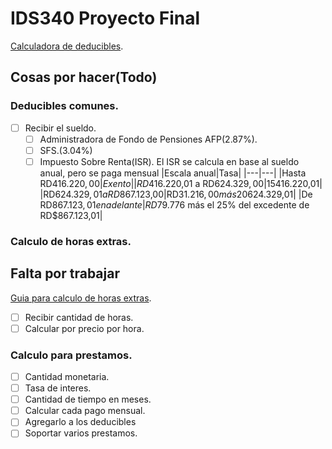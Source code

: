 # IDS340 Proyecto Final

[Calculadora de deducibles](https://dgii.gov.do/herramientas/calculadoras/Paginas/retenciones-.aspx).

## Cosas por hacer(Todo)

### Deducibles comunes.
- [ ] Recibir el sueldo.
    - [ ] Administradora de Fondo de Pensiones AFP(2.87%).
    - [ ] SFS.(3.04%)
    - [ ] Impuesto Sobre Renta(ISR). El ISR se calcula en base al sueldo anual, pero se paga mensual
        |Escala anual|Tasa|
        |---|---|
        |Hasta RD$416.220,00|Exento|
        |RD$416.220,01 a RD$624.329,00|15% del excedente de RD$416.220,01|
        |RD$624.329,01 a RD$867.123,00|RD$31.216,00 más 20% del excedente de RD$624.329,01|
        |De RD$867.123,01 en adelante|RD$79.776 más el 25% del excedente de RD$867.123,01|

### Calculo de horas extras.
## Falta por trabajar
[Guia para calculo de horas extras](https://www.toptrabajos.com/blog/do/pago-por-horas-extras/).
- [ ] Recibir cantidad de horas.
- [ ] Calcular por precio por hora.

### Calculo para prestamos.
- [ ] Cantidad monetaria.
- [ ] Tasa de interes.
- [ ] Cantidad de tiempo en meses.
- [ ] Calcular cada pago mensual.
- [ ] Agregarlo a los deducibles
- [ ] Soportar varios prestamos.
